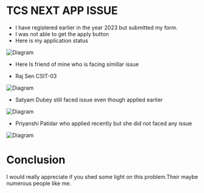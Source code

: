 # TCS NEXT APP ISSUE 
* I have registered earlier in the year 2023 but submitted my form.
* I was not able to get the apply button
* Here is my application status 

![Diagram](https://raw.githubusercontent.com/rstar24/playground/main/img/rishabh.png)

* Here Is friend of mine who is facing simillar issue

* Raj Sen CSIT-03

![Diagram](https://raw.githubusercontent.com/rstar24/playground/main/img/raj-sen.png)

* Satyam Dubey still faced issue even though applied earlier 

![Diagram](https://raw.githubusercontent.com/rstar24/playground/main/img/satyam.jpg)

* Priyanshi Patidar who applied recently but she did not faced any issue

![Diagram](https://raw.githubusercontent.com/rstar24/playground/main/img/priyanshi.png)

# Conclusion 
I would really appreciate if you shed some light on this problem.Their maybe numerous people like me.

